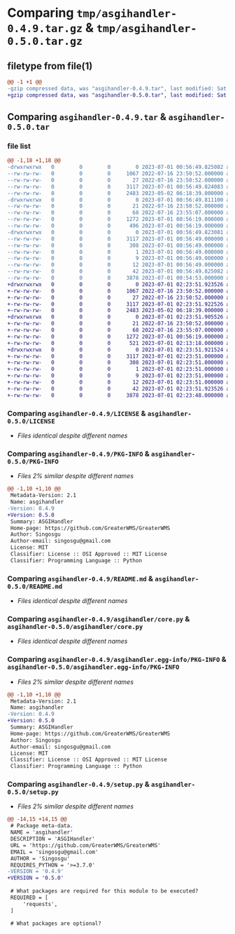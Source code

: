 # Comparing `tmp/asgihandler-0.4.9.tar.gz` & `tmp/asgihandler-0.5.0.tar.gz`

## filetype from file(1)

```diff
@@ -1 +1 @@
-gzip compressed data, was "asgihandler-0.4.9.tar", last modified: Sat Jul  1 00:56:49 2023, max compression
+gzip compressed data, was "asgihandler-0.5.0.tar", last modified: Sat Jul  1 02:23:51 2023, max compression
```

## Comparing `asgihandler-0.4.9.tar` & `asgihandler-0.5.0.tar`

### file list

```diff
@@ -1,18 +1,18 @@
-drwxrwxrwx   0        0        0        0 2023-07-01 00:56:49.825082 asgihandler-0.4.9/
--rw-rw-rw-   0        0        0     1067 2022-07-16 23:50:52.000000 asgihandler-0.4.9/LICENSE
--rw-rw-rw-   0        0        0       27 2022-07-16 23:50:52.000000 asgihandler-0.4.9/MANIFEST.in
--rw-rw-rw-   0        0        0     3117 2023-07-01 00:56:49.824083 asgihandler-0.4.9/PKG-INFO
--rw-rw-rw-   0        0        0     2483 2023-05-02 06:18:39.000000 asgihandler-0.4.9/README.md
-drwxrwxrwx   0        0        0        0 2023-07-01 00:56:49.811100 asgihandler-0.4.9/asgihandler/
--rw-rw-rw-   0        0        0       21 2022-07-16 23:50:52.000000 asgihandler-0.4.9/asgihandler/__init__.py
--rw-rw-rw-   0        0        0       68 2022-07-16 23:55:07.000000 asgihandler-0.4.9/asgihandler/__version__.py
--rw-rw-rw-   0        0        0     1272 2023-07-01 00:56:19.000000 asgihandler-0.4.9/asgihandler/core.py
--rw-rw-rw-   0        0        0      496 2023-07-01 00:56:19.000000 asgihandler-0.4.9/asgihandler/userCheck.py
-drwxrwxrwx   0        0        0        0 2023-07-01 00:56:49.823081 asgihandler-0.4.9/asgihandler.egg-info/
--rw-rw-rw-   0        0        0     3117 2023-07-01 00:56:49.000000 asgihandler-0.4.9/asgihandler.egg-info/PKG-INFO
--rw-rw-rw-   0        0        0      308 2023-07-01 00:56:49.000000 asgihandler-0.4.9/asgihandler.egg-info/SOURCES.txt
--rw-rw-rw-   0        0        0        1 2023-07-01 00:56:49.000000 asgihandler-0.4.9/asgihandler.egg-info/dependency_links.txt
--rw-rw-rw-   0        0        0        9 2023-07-01 00:56:49.000000 asgihandler-0.4.9/asgihandler.egg-info/requires.txt
--rw-rw-rw-   0        0        0       12 2023-07-01 00:56:49.000000 asgihandler-0.4.9/asgihandler.egg-info/top_level.txt
--rw-rw-rw-   0        0        0       42 2023-07-01 00:56:49.825082 asgihandler-0.4.9/setup.cfg
--rw-rw-rw-   0        0        0     3878 2023-07-01 00:54:53.000000 asgihandler-0.4.9/setup.py
+drwxrwxrwx   0        0        0        0 2023-07-01 02:23:51.923526 asgihandler-0.5.0/
+-rw-rw-rw-   0        0        0     1067 2022-07-16 23:50:52.000000 asgihandler-0.5.0/LICENSE
+-rw-rw-rw-   0        0        0       27 2022-07-16 23:50:52.000000 asgihandler-0.5.0/MANIFEST.in
+-rw-rw-rw-   0        0        0     3117 2023-07-01 02:23:51.922526 asgihandler-0.5.0/PKG-INFO
+-rw-rw-rw-   0        0        0     2483 2023-05-02 06:18:39.000000 asgihandler-0.5.0/README.md
+drwxrwxrwx   0        0        0        0 2023-07-01 02:23:51.905526 asgihandler-0.5.0/asgihandler/
+-rw-rw-rw-   0        0        0       21 2022-07-16 23:50:52.000000 asgihandler-0.5.0/asgihandler/__init__.py
+-rw-rw-rw-   0        0        0       68 2022-07-16 23:55:07.000000 asgihandler-0.5.0/asgihandler/__version__.py
+-rw-rw-rw-   0        0        0     1272 2023-07-01 00:56:19.000000 asgihandler-0.5.0/asgihandler/core.py
+-rw-rw-rw-   0        0        0      521 2023-07-01 02:13:18.000000 asgihandler-0.5.0/asgihandler/userCheck.py
+drwxrwxrwx   0        0        0        0 2023-07-01 02:23:51.921524 asgihandler-0.5.0/asgihandler.egg-info/
+-rw-rw-rw-   0        0        0     3117 2023-07-01 02:23:51.000000 asgihandler-0.5.0/asgihandler.egg-info/PKG-INFO
+-rw-rw-rw-   0        0        0      308 2023-07-01 02:23:51.000000 asgihandler-0.5.0/asgihandler.egg-info/SOURCES.txt
+-rw-rw-rw-   0        0        0        1 2023-07-01 02:23:51.000000 asgihandler-0.5.0/asgihandler.egg-info/dependency_links.txt
+-rw-rw-rw-   0        0        0        9 2023-07-01 02:23:51.000000 asgihandler-0.5.0/asgihandler.egg-info/requires.txt
+-rw-rw-rw-   0        0        0       12 2023-07-01 02:23:51.000000 asgihandler-0.5.0/asgihandler.egg-info/top_level.txt
+-rw-rw-rw-   0        0        0       42 2023-07-01 02:23:51.923526 asgihandler-0.5.0/setup.cfg
+-rw-rw-rw-   0        0        0     3878 2023-07-01 02:23:48.000000 asgihandler-0.5.0/setup.py
```

### Comparing `asgihandler-0.4.9/LICENSE` & `asgihandler-0.5.0/LICENSE`

 * *Files identical despite different names*

### Comparing `asgihandler-0.4.9/PKG-INFO` & `asgihandler-0.5.0/PKG-INFO`

 * *Files 2% similar despite different names*

```diff
@@ -1,10 +1,10 @@
 Metadata-Version: 2.1
 Name: asgihandler
-Version: 0.4.9
+Version: 0.5.0
 Summary: ASGIHandler
 Home-page: https://github.com/GreaterWMS/GreaterWMS
 Author: Singosgu
 Author-email: singosgu@gmail.com
 License: MIT
 Classifier: License :: OSI Approved :: MIT License
 Classifier: Programming Language :: Python
```

### Comparing `asgihandler-0.4.9/README.md` & `asgihandler-0.5.0/README.md`

 * *Files identical despite different names*

### Comparing `asgihandler-0.4.9/asgihandler/core.py` & `asgihandler-0.5.0/asgihandler/core.py`

 * *Files identical despite different names*

### Comparing `asgihandler-0.4.9/asgihandler.egg-info/PKG-INFO` & `asgihandler-0.5.0/asgihandler.egg-info/PKG-INFO`

 * *Files 2% similar despite different names*

```diff
@@ -1,10 +1,10 @@
 Metadata-Version: 2.1
 Name: asgihandler
-Version: 0.4.9
+Version: 0.5.0
 Summary: ASGIHandler
 Home-page: https://github.com/GreaterWMS/GreaterWMS
 Author: Singosgu
 Author-email: singosgu@gmail.com
 License: MIT
 Classifier: License :: OSI Approved :: MIT License
 Classifier: Programming Language :: Python
```

### Comparing `asgihandler-0.4.9/setup.py` & `asgihandler-0.5.0/setup.py`

 * *Files 2% similar despite different names*

```diff
@@ -14,15 +14,15 @@
 # Package meta-data.
 NAME = 'asgihandler'
 DESCRIPTION = 'ASGIHandler'
 URL = 'https://github.com/GreaterWMS/GreaterWMS'
 EMAIL = 'singosgu@gmail.com'
 AUTHOR = 'Singosgu'
 REQUIRES_PYTHON = '>=3.7.0'
-VERSION = '0.4.9'
+VERSION = '0.5.0'
 
 # What packages are required for this module to be executed?
 REQUIRED = [
     'requests',
 ]
 
 # What packages are optional?
```

